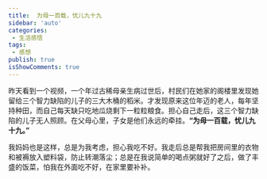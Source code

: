 ```yaml
---
title:  为母一百载，忧儿九十九
sidebar: 'auto'
categories:
 - 生活感悟
tags:
 - 感想
publish: true
isShowComments: true
---
```


昨天看到一个视频，一个年过古稀母亲生病过世后，村民们在她家的阁楼里发现她留给三个智力缺陷的儿子的三大木桶的稻米。才发现原来这位年迈的老人，每年坚持种田，而自己每天缺只吃地瓜烧剩下一粒粒粮食。担心自己走后，这三个智力缺陷的儿子无人照顾。在父母心里，子女是他们永远的牵挂。**“为母一百载，忧儿九十九。”**



我妈妈也是这样，总是为我考虑，担心我吃不好。我走后总是帮我把房间里的衣物和被褥放入塑料袋，防止转潮落尘；总是在我说简单的喝点粥就好了之后，做了丰盛的饭菜，怕我在外面吃不好，在家里要补补。


